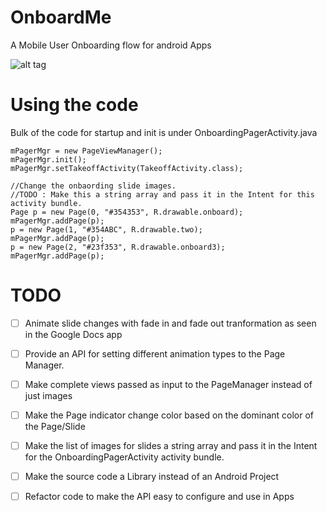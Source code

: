 # OnboardMe
A Mobile User Onboarding flow for android Apps

![alt tag](http://www.theandroidsoul.com/wp-content/uploads/2014/10/Google-Docs-v1.3.422.14.35.jpg)

# Using the code

Bulk of the code for startup and init is under OnboardingPagerActivity.java
```
mPagerMgr = new PageViewManager();
mPagerMgr.init();
mPagerMgr.setTakeoffActivity(TakeoffActivity.class);

//Change the onbaording slide images.
//TODO : Make this a string array and pass it in the Intent for this activity bundle.
Page p = new Page(0, "#354353", R.drawable.onboard);
mPagerMgr.addPage(p);
p = new Page(1, "#354ABC", R.drawable.two);
mPagerMgr.addPage(p);
p = new Page(2, "#23f353", R.drawable.onboard3);
mPagerMgr.addPage(p);
```

# TODO

- [ ] Animate slide changes with fade in and fade out tranformation as seen in the Google Docs app
- [ ] Provide an API for setting different animation types to the Page Manager. 
- [ ] Make complete views passed as input to the PageManager instead of just images
- [ ] Make the Page indicator change color based on the dominant color of the Page/Slide
- [ ] Make the list of images for slides a string array and pass it in the Intent for the OnboardingPagerActivity activity bundle.
- [ ] Make the source code a Library instead of an Android Project
- [ ] Refactor code to make the API easy to configure and use in Apps


